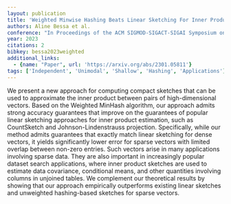 ```yaml
---
layout: publication
title: 'Weighted Minwise Hashing Beats Linear Sketching For Inner Product Estimation'
authors: Aline Bessa et al.
conference: "In Proceedings of the ACM SIGMOD-SIGACT-SIGAI Symposium on Principles of Database Systems (PODS) 2023"
year: 2023
citations: 2
bibkey: bessa2023weighted
additional_links:
  - {name: "Paper", url: 'https://arxiv.org/abs/2301.05811'}
tags: ['Independent', 'Unimodal', 'Shallow', 'Hashing', 'Applications']
---
```

We present a new approach for computing compact sketches that can be used to
approximate the inner product between pairs of high-dimensional vectors. Based
on the Weighted MinHash algorithm, our approach admits strong accuracy
guarantees that improve on the guarantees of popular linear sketching
approaches for inner product estimation, such as CountSketch and
Johnson-Lindenstrauss projection. Specifically, while our method admits
guarantees that exactly match linear sketching for dense vectors, it yields
significantly lower error for sparse vectors with limited overlap between
non-zero entries. Such vectors arise in many applications involving sparse
data. They are also important in increasingly popular dataset search
applications, where inner product sketches are used to estimate data
covariance, conditional means, and other quantities involving columns in
unjoined tables. We complement our theoretical results by showing that our
approach empirically outperforms existing linear sketches and unweighted
hashing-based sketches for sparse vectors.
